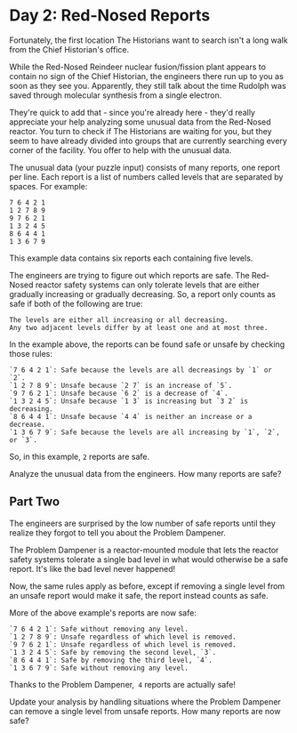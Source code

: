 # Day 2: Red-Nosed Reports

Fortunately, the first location The Historians want to search isn't a long walk from the Chief Historian's office.

While the Red-Nosed Reindeer nuclear fusion/fission plant appears to contain no sign of the Chief Historian, the engineers there run up to you as soon as they see you. Apparently, they still talk about the time Rudolph was saved through molecular synthesis from a single electron.

They're quick to add that - since you're already here - they'd really appreciate your help analyzing some unusual data from the Red-Nosed reactor. You turn to check if The Historians are waiting for you, but they seem to have already divided into groups that are currently searching every corner of the facility. You offer to help with the unusual data.

The unusual data (your puzzle input) consists of many reports, one report per line. Each report is a list of numbers called levels that are separated by spaces. For example:

```
7 6 4 2 1
1 2 7 8 9
9 7 6 2 1
1 3 2 4 5
8 6 4 4 1
1 3 6 7 9
```

This example data contains six reports each containing five levels.

The engineers are trying to figure out which reports are safe. The Red-Nosed reactor safety systems can only tolerate levels that are either gradually increasing or gradually decreasing. So, a report only counts as safe if both of the following are true:

    The levels are either all increasing or all decreasing.
    Any two adjacent levels differ by at least one and at most three.

In the example above, the reports can be found safe or unsafe by checking those rules:

    `7 6 4 2 1`: Safe because the levels are all decreasings by `1` or `2`.
    `1 2 7 8 9`: Unsafe because `2 7` is an increase of `5`.
    `9 7 6 2 1`: Unsafe because `6 2` is a decrease of `4`.
    `1 3 2 4 5`: Unsafe because `1 3` is increasing but `3 2` is decreasing.
    `8 6 4 4 1`: Unsafe because `4 4` is neither an increase or a decrease.
    `1 3 6 7 9`: Safe because the levels are all increasing by `1`, `2`, or `3`.

So, in this example, `2` reports are safe.

Analyze the unusual data from the engineers. How many reports are safe?

## Part Two 

The engineers are surprised by the low number of safe reports until they realize they forgot to tell you about the Problem Dampener.

The Problem Dampener is a reactor-mounted module that lets the reactor safety systems tolerate a single bad level in what would otherwise be a safe report. It's like the bad level never happened!

Now, the same rules apply as before, except if removing a single level from an unsafe report would make it safe, the report instead counts as safe.

More of the above example's reports are now safe:

    `7 6 4 2 1`: Safe without removing any level.
    `1 2 7 8 9`: Unsafe regardless of which level is removed.
    `9 7 6 2 1`: Unsafe regardless of which level is removed.
    `1 3 2 4 5`: Safe by removing the second level, `3`.
    `8 6 4 4 1`: Safe by removing the third level, `4`.
    `1 3 6 7 9`: Safe without removing any level.

Thanks to the Problem Dampener,` 4` reports are actually safe!

Update your analysis by handling situations where the Problem Dampener can remove a single level from unsafe reports. How many reports are now safe?

